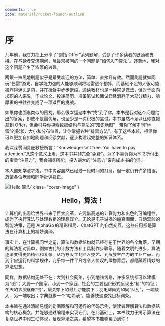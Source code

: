 ```yaml
---
comments: true
icon: material/rocket-launch-outline
---
```


# 序

几年前，我在力扣上分享了“剑指 Offer”系列题解，受到了许多读者的鼓励和支持。在与读者交流期间，我最常被问的一个问题是“如何入门算法”。逐渐地，我对这个问题产生了浓厚的兴趣。

两眼一抹黑地刷题似乎是最受欢迎的方法，简单、直接且有效。然而刷题就如同玩“扫雷”游戏，自学能力强的人能够顺利将地雷逐个排掉，而基础不足的人很可能被炸得满头是包，并在挫折中步步退缩。通读教材也是一种常见做法，但对于面向求职的人来说，毕业论文、投递简历、准备笔试和面试已经消耗了大部分精力，啃厚重的书往往变成了一项艰巨的挑战。

如果你也面临类似的困扰，那么很幸运这本书“找”到了你。本书是我对这个问题给出的答案，即使不是最优解，也至少是一次积极的尝试。本书虽然不足以让你直接拿到 Offer，但会引导你探索数据结构与算法的“知识地图”，带你了解不同“地雷”的形状、大小和分布位置，让你掌握各种“排雷方法”。有了这些本领，相信你可以更加自如地刷题和阅读文献，逐步构建起完整的知识体系。

我深深赞同费曼教授所言：“Knowledge isn't free. You have to pay attention.”从这个意义上看，这本书并非完全“免费”。为了不辜负你为本书所付出的宝贵“注意力”，我会竭尽所能，投入最大的“注意力”来完成本书的创作。

本人自知学疏才浅，书中内容虽然已经过一段时间的打磨，但一定仍有许多错误，恳请各位老师和同学批评指正。

![Hello 算法](https://gitee.com/taoweitao/hello-algo/raw/dev/docs/assets/covers/chapter_hello_algo.jpg){ class="cover-image" }

<div style="text-align: center;">
    <h2 style="margin-top: 0.8em; margin-bottom: 0.8em;">Hello，算法！</h2>
</div>

计算机的出现给世界带来了巨大变革，它凭借高速的计算能力和出色的可编程性，成为了执行算法与处理数据的理想媒介。无论是电子游戏的逼真画面、自动驾驶的智能决策，还是 AlphaGo 的精彩棋局、ChatGPT 的自然交互，这些应用都是算法在计算机上的精妙演绎。

事实上，在计算机问世之前，算法和数据结构就已经存在于世界的各个角落。早期的算法相对简单，例如古代的计数方法和工具制作步骤等。随着文明的进步，算法逐渐变得更加精细和复杂。从巧夺天工的匠人技艺、到解放生产力的工业产品、再到宇宙运行的科学规律，几乎每一件平凡或令人惊叹的事物背后，都隐藏着精妙的算法思想。

同样，数据结构无处不在：大到社会网络，小到地铁线路，许多系统都可以建模为“图”；大到一个国家，小到一个家庭，社会的主要组织形式呈现出“树”的特征；冬天的衣服就像“栈”，最先穿上的最后才能脱下；羽毛球筒则如同“队列”，一端放入、另一端取出；字典就像一个“哈希表”，能够快速查找目标词条。

本书旨在通过清晰易懂的动画图解和可运行的代码示例，使读者理解算法和数据结构的核心概念，并能够通过编程来实现它们。在此基础上，本书致力于揭示算法在复杂世界中的生动体现，展现算法之美。希望本书能够帮助到你！
